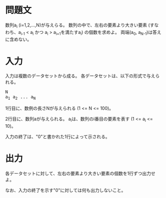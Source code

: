問題文
==
数列a<sub>i</sub> (i=1,2,...,N)が与えらる。
数列の中で、左右の要素より大きい要素 (すなわち、a<sub>i-1</sub> < a<sub>i</sub> かつ a<sub>i</sub> > a<sub>i+1</sub>を満たすa<sub>i</sub>) の個数を求めよ。
両端(a<sub>0</sub>, a<sub>N-1</sub>)は答えに含めない。

入力
==
入力は複数のデータセットから成る。
各データセットは、以下の形式で与えられる。

<pre>
N
a<sub>1</sub> a<sub>2</sub> ... a<sub>N</sub>
</pre>

1行目に、数例の長さNが与えられる (1 <= N <= 100)。

2行目に、数列aが与えられる。
a<sub>i</sub>は、数列のi番目の要素を表す (1 <= a<sub>i</sub> <= 10)。

入力の終了は、"0"と書かれた1行によって示される。

出力
==
各データセットに対して、左右の要素より大きい要素の個数を1行ずつ出力せよ。

なお、入力の終了を示す"0"に対しては何も出力しないこと。
